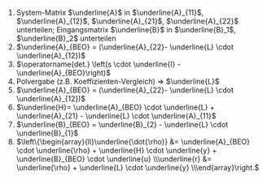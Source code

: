1) System-Matrix $\underline{A}$ in $\underline{A}_{11}$, $\underline{A}_{12}$, $\underline{A}_{21}$, $\underline{A}_{22}$ unterteilen; Eingangsmatrix $\underline{B}$ in $\underline{B}_1$, $\underline{B}_2$ unterteilen 
2) $\underline{A}_{BEO} = (\underline{A}_{22}- \underline{L} \cdot \underline{A}_{12})$ 
3) $\operatorname{det.} \left(s \cdot \underline{I} - \underline{A}_{BEO}\right)$ 
4) Polvergabe (z.B. Koeffizienten-Vergleich) $\Rightarrow$ $\underline{L}$ 
5) $\underline{A}_{BEO} = (\underline{A}_{22}- \underline{L} \cdot \underline{A}_{12})$ 
6) $\underline{H}= \underline{A}_{BEO} \cdot \underline{L} + \underline{A}_{21} - \underline{L} \cdot \underline{A}_{11}$ 
7) $\underline{B}_{BEO} = \underline{B}_{2} - \underline{L} \cdot \underline{B}_{1}$ 
8) $\left\{\begin{array}{ll}\underline{\dot{\rho}} &= \underline{A}_{BEO} \cdot \underline{\rho} + \underline{H} \cdot \underline{y} + \underline{B}_{BEO} \cdot \underline{u} \\\underline{r} &= \underline{\rho} + \underline{L} \cdot \underline{y} \\\end{array}\right.$ 